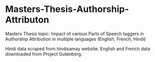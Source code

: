 # Masters-Thesis-Authorship-Attributon


Masters Thesis topic: Impact of various Parts of Speech taggers in Authorship  Attribution in multiple languages (English, French, Hindi)

Hindi data scraped from hindisamay website. 
English and French data downloaded from Project Gutenberg.
